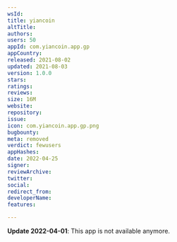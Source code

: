 ```yaml
---
wsId: 
title: yiancoin
altTitle: 
authors: 
users: 50
appId: com.yiancoin.app.gp
appCountry: 
released: 2021-08-02
updated: 2021-08-03
version: 1.0.0
stars: 
ratings: 
reviews: 
size: 16M
website: 
repository: 
issue: 
icon: com.yiancoin.app.gp.png
bugbounty: 
meta: removed
verdict: fewusers
appHashes: 
date: 2022-04-25
signer: 
reviewArchive: 
twitter: 
social: 
redirect_from: 
developerName: 
features: 

---
```


**Update 2022-04-01**: This app is not available anymore.

